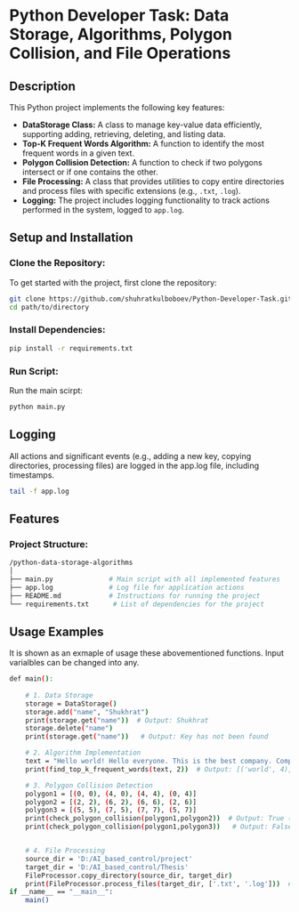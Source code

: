 # Python Developer Task: Data Storage, Algorithms, Polygon Collision, and File Operations

## Description
This Python project implements the following key features:

- **DataStorage Class:** A class to manage key-value data efficiently, supporting adding, retrieving, deleting, and listing data.
- **Top-K Frequent Words Algorithm:** A function to identify the most frequent words in a given text.
- **Polygon Collision Detection:** A function to check if two polygons intersect or if one contains the other.
- **File Processing:** A class that provides utilities to copy entire directories and process files with specific extensions (e.g., `.txt`, `.log`).
- **Logging:** The project includes logging functionality to track actions performed in the system, logged to `app.log`.

## Setup and Installation

### Clone the Repository:
To get started with the project, first clone the repository:
```bash
git clone https://github.com/shuhratkulboboev/Python-Developer-Task.git
cd path/to/directory
 ```

### Install Dependencies: 
```bash
pip install -r requirements.txt
 ```   

### Run Script: 
Run the main scirpt:
```bash
python main.py
 ```
## Logging
All actions and significant events (e.g., adding a new key, copying directories, processing files) are logged in the app.log file, including timestamps.
```bash
tail -f app.log
```

## Features

### Project Structure:
```bash
/python-data-storage-algorithms
│
├── main.py              # Main script with all implemented features
├── app.log              # Log file for application actions
├── README.md            # Instructions for running the project
└── requirements.txt      # List of dependencies for the project
 ```
## Usage Examples
It is shown as an exmaple of usage these abovementioned functions. Input varialbles can be changed into any.
```bash
def main():
    
    # 1. Data Storage
    storage = DataStorage()
    storage.add("name", "Shukhrat") 
    print(storage.get("name"))  # Output: Shukhrat 
    storage.delete("name")
    print(storage.get("name"))   # Output: Key has not been found

    # 2. Algorithm Implementation
    text = "Hello world! Hello everyone. This is the best company. Company, world,company, hello,world,world"
    print(find_top_k_frequent_words(text, 2))  # Output: [('world', 4), ('hello', 3)]

    # 3. Polygon Collision Detection
    polygon1 = [(0, 0), (4, 0), (4, 4), (0, 4)]
    polygon2 = [(2, 2), (6, 2), (6, 6), (2, 6)]
    polygon3 = [(5, 5), (7, 5), (7, 7), (5, 7)]
    print(check_polygon_collision(polygon1,polygon2))  # Output: True (Intersecting)
    print(check_polygon_collision(polygon1,polygon3))   # Output: False (No collision)


    # 4. File Processing
    source_dir = 'D:/AI_based_control/project'
    target_dir = 'D:/AI_based_control/Thesis'
    FileProcessor.copy_directory(source_dir, target_dir)  
    print(FileProcessor.process_files(target_dir, ['.txt', '.log']))  # Output: List of files and their line count
if __name__ == "__main__":
    main()
 ```
